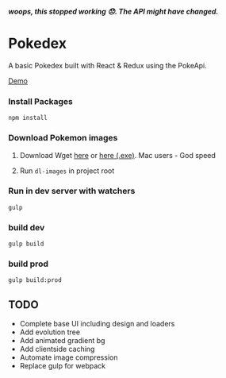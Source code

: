 ***woops, this stopped working 😞. The API might have changed.***

# Pokedex

A basic Pokedex built with React & Redux using the PokeApi.

[Demo](http://play.dalehurwitz.com/pokedex)

### Install Packages

```
npm install
```

### Download Pokemon images

1) Download Wget [here](https://www.gnu.org/software/wget/) or [here (.exe)](http://gnuwin32.sourceforge.net/packages/wget.htm). Mac users - God speed

2) Run `dl-images` in project root

### Run in dev server with watchers
````
gulp
````

### build dev
```
gulp build
```

### build prod
```
gulp build:prod
```

## TODO
* Complete base UI including design and loaders
* Add evolution tree
* Add animated gradient bg
* Add clientside caching
* Automate image compression
* Replace gulp for webpack
